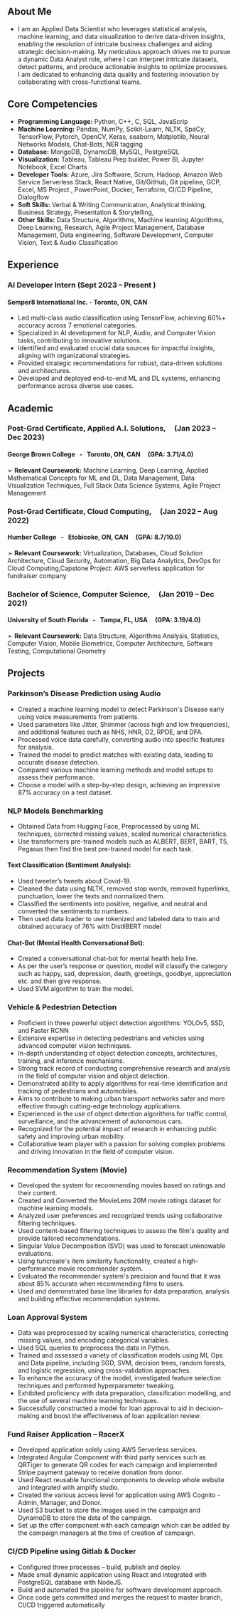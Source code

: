 ## About Me
*  I am an Applied Data Scientist who leverages statistical analysis, machine learning, and data visualization to derive data-driven insights, enabling the resolution of intricate business challenges and aiding strategic decision-making. My meticulous approach drives me to pursue a dynamic Data Analyst role, where I can interpret intricate datasets, detect patterns, and produce actionable insights to optimize processes. I am dedicated to enhancing data quality and fostering innovation by collaborating with cross-functional teams.

## Core Competencies
*  **Programming Language:** Python, C++, C, SQL, JavaScrip
*  **Machine Learning:** Pandas, NumPy, Scikit-Learn, NLTK, SpaCy, TensorFlow, Pytorch, OpenCV, Keras, seaborn, Matplotlib, Neural Networks Models, Chat-Bots, NER tagging
*  **Database:** MongoDB, DynamoDB, MySQL, PostgreSQL
*  **Visualization:** Tableau, Tableau Prep builder, Power BI, Jupyter Notebook, Excel Charts
*  **Developer Tools:** Azure, Jira Software, Scrum, Hadoop, Amazon Web Service Serverless Stack, React Native, Git/GitHub, Git pipeline, GCP, Excel, MS Project , PowerPoint, Docker, Terraform, CI/CD Pipeline, Dialogflow
*  **Soft Skills:** Verbal & Writing Communication, Analytical thinking, Business Strategy, Presentation & Storytelling,
*  **Other Skills:** Data Structure, Algorithms, Machine learning Algorithms, Deep Learning, Research, Agile Project Management, Database Management, Data engineering, Software Development, Computer Vision, Text & Audio Classification

## Experience
### AI Developer Intern 											              (Sept 2023 – Present )
#### Semper8 International Inc.											      -    Toronto, ON, CAN
* Led multi-class audio classification using TensorFlow, achieving 60%+ accuracy across 7 emotional categories.
* Specialized in AI development for NLP, Audio, and Computer Vision tasks, contributing to innovative solutions.
* Identified and evaluated crucial data sources for impactful insights, aligning with organizational strategies.
* Provided strategic recommendations for robust, data-driven solutions and architectures.
* Developed and deployed end-to-end ML and DL systems, enhancing performance across diverse use cases.

## Academic
### Post-Grad Certificate, Applied A.I. Solutions, &nbsp; &nbsp; (Jan 2023 – Dec 2023)
#### George Brown College &nbsp; - &nbsp; Toronto, ON, CAN  &nbsp; &nbsp; (GPA: 3.71/4.0)                                                                                                                               
➢  **Relevant Coursework:** Machine Learning, Deep Learning, Applied Mathematical Concepts for ML and DL, Data Management, 
Data Visualization Techniques, Full Stack Data Science Systems, Agile Project Management
### Post-Grad Certificate, Cloud Computing, &nbsp; &nbsp; (Jan 2022 – Aug 2022)
#### Humber College &nbsp; - &nbsp; Etobicoke, ON, CAN   &nbsp; &nbsp; (GPA: 8.7/10.0)
➢  **Relevant Coursework:** Virtualization, Databases, Cloud Solution Architecture, Cloud Security, Automation, Big Data Analytics, 
DevOps for Cloud Computing,Capstone Project: AWS serverless application for fundraiser company
### Bachelor of Science, Computer Science, &nbsp; &nbsp; (Jan 2019 – Dec 2021)
#### University of South Florida &nbsp; - &nbsp; Tampa, FL, USA  &nbsp; &nbsp; (GPA: 3.19/4.0)
➢  **Relevant Coursework:** Data Structure, Algorithms Analysis, Statistics, Computer Vision, Mobile Biometrics, 
Computer Architecture, Software Testing, Computational Geometry

## Projects
### Parkinson’s Disease Prediction using Audio
* Created a machine learning model to detect Parkinson's Disease early using voice measurements from patients.
* Used parameters like Jitter, Shimmer (across high and low frequencies), and additional features such as NHS, HNR, D2, RPDE, and DFA.
* Processed voice data carefully, converting audio into specific features for analysis.
* Trained the model to predict matches with existing data, leading to accurate disease detection.
* Compared various machine learning methods and model setups to assess their performance.
* Choose a model with a step-by-step design, achieving an impressive 87% accuracy on a test dataset.

### NLP Models Benchmarking
* Obtained Data from Hugging Face, Preprocessed by using ML techniques, corrected missing values, scaled numerical characteristics.
* Use transformers pre-trained models such as ALBERT, BERT, BART, T5, Pegasus then find the best pre-trained model for each task.
#### Text Classification (Sentiment Analysis): 
  * Used tweeter’s tweets about Covid-19.
  * Cleaned the data using NLTK, removed stop words, removed hyperlinks, punctuation, lower the texts and normalized them.
  * Classified the sentiments into positive, negative, and neutral and converted the sentiments to numbers. 
  * Then used data loader to use tokenized and labeled data to train and obtained accuracy of 76% with DistllBERT model
#### Chat-Bot (Mental Health Conversational Bot):
  * Created a conversational chat-bot for mental health help line.
  * As per the user’s response or question, model will classify the category such as happy, sad, depression, death, greetings, goodbye, appreciation etc. and then give response.
  * Used SVM algorithm to train the model.

### Vehicle & Pedestrian Detection
*	Proficient in three powerful object detection algorithms: YOLOv5, SSD, and Faster RCNN
*	Extensive expertise in detecting pedestrians and vehicles using advanced computer vision techniques.
*	In-depth understanding of object detection concepts, architectures, training, and inference mechanisms. 
*	Strong track record of conducting comprehensive research and analysis in the field of computer vision and object detection.
*	Demonstrated ability to apply algorithms for real-time identification and tracking of pedestrians and automobiles.
*	Aims to contribute to making urban transport networks safer and more effective through cutting-edge technology applications.
*	Experienced in the use of object detection algorithms for traffic control, surveillance, and the advancement of autonomous cars.
*	Recognized for the potential impact of research in enhancing public safety and improving urban mobility.
*	Collaborative team player with a passion for solving complex problems and driving innovation in the field of computer vision.

### Recommendation System (Movie)
*  Developed the system for recommending movies based on ratings and their content.
*  Created and Converted the MovieLens 20M movie ratings dataset for machine learning models.
*  Analyzed user preferences and recognized trends using collaborative filtering techniques.
*  Used content-based filtering techniques to assess the film's quality and provide tailored recommendations.
*  Singular Value Decomposition (SVD) was used to forecast unknowable evaluations.
*  Using turicreate's item similarity functionality, created a high-performance movie recommender system.
*  Evaluated the recommender system's precision and found that it was about 85% accurate when recommending films to users.
*  Used and demonstrated base line libraries for data preparation, analysis and building effective recommendation systems.

### Loan Approval System
*  Data was preprocessed by scaling numerical characteristics, correcting missing values, and encoding categorical variables.
*  Used SQL queries to preprocess the data in Python.
*  Trained and assessed a variety of classification models using ML Ops and Data pipeline, including SGD, SVM, decision trees, random forests, and logistic regression, using cross-validation approaches.
*  To enhance the accuracy of the model, investigated feature selection techniques and performed hyperparameter tweaking.
*  Exhibited proficiency with data preparation, classification modelling, and the use of several machine learning techniques.
*  Successfully constructed a model for loan approval to aid in decision-making and boost the effectiveness of loan application review.

### Fund Raiser Application – RacerX 
*  Developed application solely using AWS Serverless services.
*  Integrated Angular Component with third party services such as QRTiger to generate QR codes for each campaign and implemented Stripe payment gateway to receive donation from donor.
*  Used React reusable functional components to develop whole website and integrated with amplify studio.
*  Created the various access level for application using AWS Cognito - Admin, Manager, and Donor.
*  Used S3 bucket to store the images used in the campaign and DynamoDB to store the data of the campaign.
*  Set up the offer component with each campaign which can be added by the campaign managers at the time of creation of campaign.

### CI/CD Pipeline using Gitlab & Docker
* Configured three processes – build, publish and deploy. 
* Made small dynamic application using React and integrated with PostgreSQL database with NodeJS.
* Build and automated the pipeline for software development approach.
* Once code gets committed and merges the request to master branch, CI/CD triggered automatically
